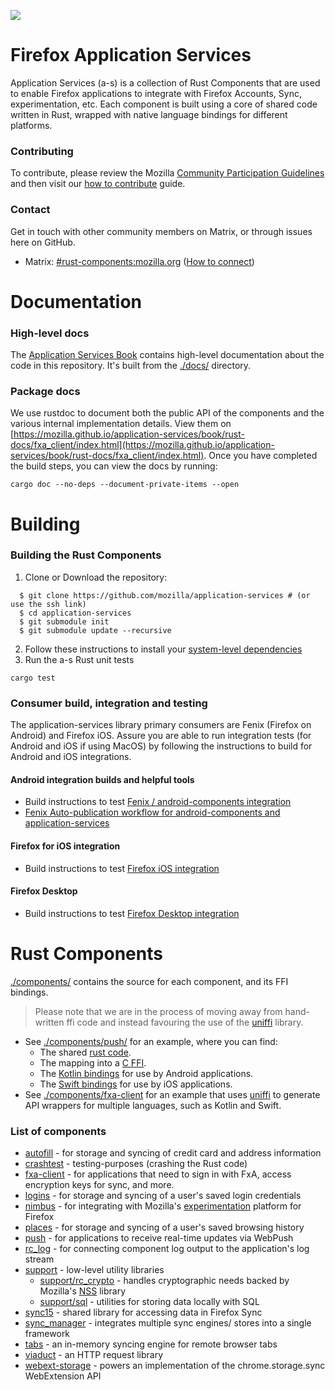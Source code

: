 <a href="https://codecov.io/gh/mozilla/application-services"> <img src="https://codecov.io/gh/mozilla/application-services/branch/main/graph/badge.svg?token=HxeUysUWqx"/> </a>

# Firefox Application Services

Application Services (a-s) is a collection of Rust Components that are used to enable Firefox applications to integrate with Firefox Accounts, Sync, experimentation, etc. Each component is built using a core of shared code written in Rust, wrapped with native language bindings for different platforms.

### Contributing
To contribute, please review the Mozilla [Community Participation Guidelines](https://www.mozilla.org/en-US/about/governance/policies/participation/) and then visit our [how to contribute](docs/contributing.md) guide.

### Contact
Get in touch with other community members on Matrix, or through issues here on GitHub.
- Matrix: [#rust-components:mozilla.org](https://chat.mozilla.org/#/room/#rust-components:mozilla.org) ([How to connect](https://wiki.mozilla.org/Matrix#Connect_to_Matrix))

# Documentation

### High-level docs

The [Application Services Book](https://mozilla.github.io/application-services/book/index.html) contains high-level documentation about the code in this repository.  It's built from the [./docs/](docs) directory.

### Package docs

We use rustdoc to document both the public API of the components and the various internal implementation details.  View them on [https://mozilla.github.io/application-services/book/rust-docs/fxa_client/index.html](https://mozilla.github.io/application-services/book/rust-docs/fxa_client/index.html).  Once you have completed the build steps, you can view the docs by running:

```shell
cargo doc --no-deps --document-private-items --open
```

# Building

### Building the Rust Components
1. Clone or Download the repository:
```shell
  $ git clone https://github.com/mozilla/application-services # (or use the ssh link)
  $ cd application-services
  $ git submodule init
  $ git submodule update --recursive
  ```
2. Follow these instructions to install your [system-level dependencies](docs/building.md#building-application-services)
3. Run the a-s Rust unit tests
```shell
cargo test
```

### Consumer build, integration and testing
The application-services library primary consumers are Fenix (Firefox on Android) and Firefox iOS. Assure you are able to run integration tests (for Android and iOS if using MacOS) by following the instructions to build for Android and iOS integrations.  

#### Android integration builds and helpful tools
* Build instructions to test [Fenix / android-components integration](docs/building.md#building-for-fenix)
* [Fenix Auto-publication workflow for android-components and application-services](https://github.com/mozilla-mobile/fenix/#auto-publication-workflow-for-android-components-and-application-services)


#### Firefox for iOS integration
* Build instructions to test [Firefox iOS integration](docs/building.md#building-for-firefox-ios)

#### Firefox Desktop
* Build instructions to test [Firefox Desktop integration](docs/building.md#building-for-firefox-desktop)

# Rust Components

[./components/](components) contains the source for each component, and its
  FFI bindings.

> Please note that we are in the process of moving away from hand-written ffi code and instead favouring the use of the [uniffi](https://github.com/mozilla/uniffi-rs/) library.
* See [./components/push/](components/places) for an example, where you can
    find:
  * The shared [rust code](components/places/src).
  * The mapping into a [C FFI](components/places/ffi).
  * The [Kotlin bindings](components/places/android) for use by Android
      applications.
  * The [Swift bindings](components/places/ios) for use by iOS applications.
* See [./components/fxa-client](components/fxa-client) for an example that uses
    [uniffi](https://github.com/mozilla/uniffi-rs/) to generate API wrappers for
    multiple languages, such as Kotlin and Swift.

### List of components
* [autofill](components/autofill) - for storage and syncing of credit card and
  address information
* [crashtest](components/crashtest) - testing-purposes (crashing the Rust code)
* [fxa-client](components/fxa-client) - for applications that need to sign in
  with FxA, access encryption keys for sync, and more.
* [logins](components/logins) - for storage and syncing of a user's saved login
  credentials
* [nimbus](components/nimbus) - for integrating with Mozilla's [experimentation](https://mozilla.github.io/experimenter-docs/) platform for Firefox
* [places](components/places) - for storage and syncing of a user's saved
  browsing history
* [push](components/push) - for applications to receive real-time updates via
  WebPush
* [rc_log](components/rc_log) - for connecting component log output to the
  application's log stream
* [support](components/support) - low-level utility libraries
  * [support/rc_crypto](components/rc_crypto) - handles cryptographic needs backed by Mozilla's
    [NSS](https://developer.mozilla.org/en-US/docs/Mozilla/Projects/NSS) library
  * [support/sql](components/support/sql) - utilities for storing data locally
    with SQL
* [sync15](components/sync15) - shared library for accessing data in Firefox
  Sync
* [sync_manager](components/sync_manager) - integrates multiple sync engines/
  stores into a single framework
* [tabs](components/tabs) - an in-memory syncing engine for remote browser tabs
* [viaduct](components/viaduct) - an HTTP request library
* [webext-storage](components/webext-storage) - powers an implementation of the
chrome.storage.sync WebExtension API
